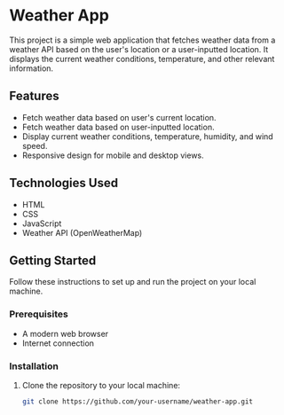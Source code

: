 # Weather App

This project is a simple web application that fetches weather data from a weather API based on the user's location or a user-inputted location. It displays the current weather conditions, temperature, and other relevant information.

## Features

- Fetch weather data based on user's current location.
- Fetch weather data based on user-inputted location.
- Display current weather conditions, temperature, humidity, and wind speed.
- Responsive design for mobile and desktop views.

## Technologies Used

- HTML
- CSS
- JavaScript
- Weather API (OpenWeatherMap)

## Getting Started

Follow these instructions to set up and run the project on your local machine.

### Prerequisites

- A modern web browser
- Internet connection

### Installation

1. Clone the repository to your local machine:

   ```bash
   git clone https://github.com/your-username/weather-app.git
